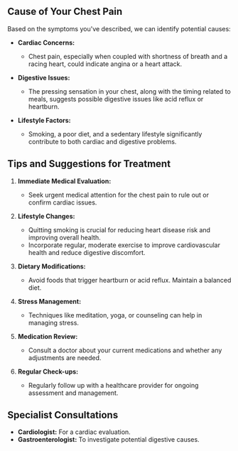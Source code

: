 
  ## Cause of Your Chest Pain

Based on the symptoms you've described, we can identify potential causes:

- **Cardiac Concerns:**
  - Chest pain, especially when coupled with shortness of breath and a racing heart, could indicate angina or a heart attack.

- **Digestive Issues:**
  - The pressing sensation in your chest, along with the timing related to meals, suggests possible digestive issues like acid reflux or heartburn.

- **Lifestyle Factors:**
  - Smoking, a poor diet, and a sedentary lifestyle significantly contribute to both cardiac and digestive problems.

## Tips and Suggestions for Treatment

1. **Immediate Medical Evaluation:**
   - Seek urgent medical attention for the chest pain to rule out or confirm cardiac issues.

2. **Lifestyle Changes:**
   - Quitting smoking is crucial for reducing heart disease risk and improving overall health.
   - Incorporate regular, moderate exercise to improve cardiovascular health and reduce digestive discomfort.

3. **Dietary Modifications:**
   - Avoid foods that trigger heartburn or acid reflux. Maintain a balanced diet.

4. **Stress Management:**
   - Techniques like meditation, yoga, or counseling can help in managing stress.

5. **Medication Review:**
   - Consult a doctor about your current medications and whether any adjustments are needed.

6. **Regular Check-ups:**
   - Regularly follow up with a healthcare provider for ongoing assessment and management.

## Specialist Consultations

- **Cardiologist:** For a cardiac evaluation.
- **Gastroenterologist:** To investigate potential digestive causes. 